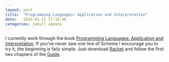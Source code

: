 ```yaml
---
layout: post
title:  "Programming Languages: Application and Interpretation"
date:   2016-01-13 17:10:46
categories: jekyll update
---
```

I currently work through the book [Programming Languages: Application and Interpretation][plai-book]. If you've
never saw one line of Scheme I encourage you to try it, the beginning is faily simple. Just download
[Racket][racket] and follow the first two chapters of the [Guide][racket-guide]. 


[plai-book]:    http://cs.brown.edu/courses/cs173/2012/book/index.html
[racket]:       http://racket-lang.org
[racket-guide]: https://docs.racket-lang.org/guide/
